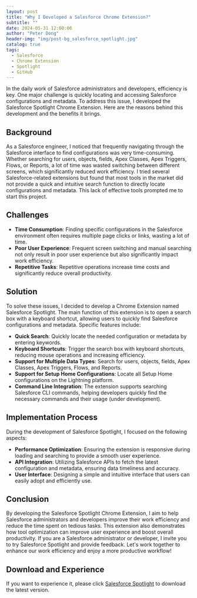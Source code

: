 ```yaml
---
layout: post
title: "Why I Developed a Salesforce Chrome Extension?"
subtitle: ""
date: 2024-05-31 12:00:00
author: "Peter Dong"
header-img: "img/post-bg_salesforce_spotlight.jpg"
catalog: true
tags:
  - Salesforce
  - Chrome Extension
  - Spotlight
  - GitHub
---
```



In the daily work of Salesforce administrators and developers, efficiency is key. One major challenge is quickly locating and accessing Salesforce configurations and metadata. To address this issue, I developed the Salesforce Spotlight Chrome Extension. Here are the reasons behind this development and the benefits it brings.

## Background

As a Salesforce engineer, I noticed that frequently navigating through the Salesforce interface to find configurations was very time-consuming. Whether searching for users, objects, fields, Apex Classes, Apex Triggers, Flows, or Reports, a lot of time was wasted switching between different screens, which significantly reduced work efficiency. I tried several Salesforce-related extensions but found that most tools in the market did not provide a quick and intuitive search function to directly locate configurations and metadata. This lack of effective tools prompted me to start this project.

## Challenges

- **Time Consumption**: Finding specific configurations in the Salesforce environment often requires multiple page clicks or links, wasting a lot of time.
- **Poor User Experience**: Frequent screen switching and manual searching not only result in poor user experience but also significantly impact work efficiency.
- **Repetitive Tasks**: Repetitive operations increase time costs and significantly reduce overall productivity.

## Solution

To solve these issues, I decided to develop a Chrome Extension named Salesforce Spotlight. The main function of this extension is to open a search box with a keyboard shortcut, allowing users to quickly find Salesforce configurations and metadata. Specific features include:

- **Quick Search**: Quickly locate the needed configuration or metadata by entering keywords.
- **Keyboard Shortcuts**: Trigger the search box with keyboard shortcuts, reducing mouse operations and increasing efficiency.
- **Support for Multiple Data Types**: Search for users, objects, fields, Apex Classes, Apex Triggers, Flows, and Reports.
- **Support for Setup Home Configurations**: Locate all Setup Home configurations on the Lightning platform.
- **Command Line Integration**: The extension supports searching Salesforce CLI commands, helping developers quickly find the necessary commands and their usage (under development).

## Implementation Process

During the development of Salesforce Spotlight, I focused on the following aspects:

- **Performance Optimization**: Ensuring the extension is responsive during loading and searching to provide a smooth user experience.
- **API Integration**: Utilizing Salesforce APIs to fetch the latest configuration and metadata, ensuring data timeliness and accuracy.
- **User Interface**: Designing a simple and intuitive interface that users can easily adopt and efficiently use.

## Conclusion

By developing the Salesforce Spotlight Chrome Extension, I aim to help Salesforce administrators and developers improve their work efficiency and reduce the time spent on tedious tasks. This extension also demonstrates how tool optimization can improve user experience and boost overall productivity. If you are a Salesforce administrator or developer, I invite you to try Salesforce Spotlight and provide feedback. Let's work together to enhance our work efficiency and enjoy a more productive workflow!

## Download and Experience

If you want to experience it, please click [Salesforce Spotlight](https://chromewebstore.google.com/detail/salesforce-spotlight/kcnnhfdenihbihoikgjfapgphapdoggd) to download the latest version.

